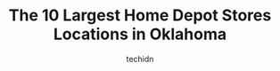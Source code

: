 ---
layout: ampstory
image: https://i0.wp.com/paketmu.com/wp-content/uploads/2023/06/the-home-depot-0-in-oklahoma-1686369355.jpeg?resize=640,853
author: techidn
featured: false
description: Explore the diverse Home Depot Store scene in Oklahoma, home to an incredible selection of 10 establishments catering to every taste. Whether youre in search of iconic favorites or undiscov
title: The 10 Largest Home Depot Stores Locations in Oklahoma
cover:
   title: The 10 Largest Home Depot Stores Locations in Oklahoma
   subtitle: RICKPATE
   background: https://paketmu.com/wp-content/uploads/2023/06/the-home-depot-0-in-oklahoma-1686369355.jpeg

pages: 
 - layout: thirds
   top: <h1>#1 The Home Depot</h1>
   bottom: "<p>Love this store its very well stock with a variety of different products from lumber, paint, plumbing products, bathroom accesories, kitchen, gardening, lightning, hardwa</p>"
   background: https://paketmu.com/wp-content/uploads/2023/06/the-home-depot-1-in-oklahoma-1686369356.jpeg
   backgroundblur: true
 - layout: thirds
   top: <h1>#2 The Home Depot</h1>
   bottom: "<p>I never knew Home Depot rented equipment and tools. The guy at the counter of the rental place was so funny, while Cherry at the services desk was AWESOME! Both were supe</p>"
   background: https://paketmu.com/wp-content/uploads/2023/06/the-home-depot-2-in-oklahoma-1686369357.jpeg
   cta:
      link: https://paketmu.com/the-10-largest-home-depot-stores-locations-in-oklahoma/
      text: The 10 Largest Home Depot Stores Locations in Oklahoma
 - layout: thirds
   top: <h1>#3 The Home Depot</h1>
   bottom: "<p>Well, this is sad. What used to be nice thriving store has become a dump. I ask three different people for help. None of them could help me. They gave me information that</p>"
   background: https://paketmu.com/wp-content/uploads/2023/06/the-home-depot-3-in-oklahoma-1686369358.jpeg
   cta:
      link: https://paketmu.com/the-10-largest-home-depot-stores-locations-in-oklahoma/
      text: The 10 Largest Home Depot Stores Locations in Oklahoma
 - layout: thirds
   top: <h1>#4 The Home Depot</h1>
   bottom: "<p>6800 W Reno Ave, Oklahoma City, OK 73127, United States</p>"
   background: https://images.unsplash.com/photo-1518640467707-6811f4a6ab73?ixlib=rb-4.0.3&ixid=MnwxMjA3fDB8MHxwaG90by1wYWdlfHx8fGVufDB8fHx8&auto=format&fit=crop&w=640&h=853&q=80
   cta:
      link: https://paketmu.com/the-10-largest-home-depot-stores-locations-in-oklahoma/
      text: The 10 Largest Home Depot Stores Locations in Oklahoma
 - layout: thirds
   top: <h1>#5 The Home Depot</h1>
   bottom: "<p>7400 S Shields Blvd, Oklahoma City, OK 73149, United States</p>"
   background: https://images.unsplash.com/photo-1489648022186-8f49310909a0?ixlib=rb-4.0.3&ixid=MnwxMjA3fDB8MHxwaG90by1wYWdlfHx8fGVufDB8fHx8&auto=format&fit=crop&w=640&h=853&q=80
   cta:
      link: https://paketmu.com/the-10-largest-home-depot-stores-locations-in-oklahoma/
      text: The 10 Largest Home Depot Stores Locations in Oklahoma
 - layout: thirds
   top: <h1>#6 The Home Depot</h1>
   bottom: "<p>9808 E 71st St, Tulsa, OK 74133, United States</p>"
   background: https://images.unsplash.com/photo-1574169208507-84376144848b?ixlib=rb-4.0.3&ixid=MnwxMjA3fDB8MHxwaG90by1wYWdlfHx8fGVufDB8fHx8&auto=format&fit=crop&w=640&h=853&q=80
   cta:
      link: https://paketmu.com/the-10-largest-home-depot-stores-locations-in-oklahoma/
      text: The 10 Largest Home Depot Stores Locations in Oklahoma
 - layout: thirds
   top: <h1>#7 The Home Depot</h1>
   bottom: "<p>4010 NW Oak Ave, Lawton, OK 73505, United States</p>"
   background: https://images.unsplash.com/photo-1618556658017-fd9c732d1360?ixlib=rb-4.0.3&ixid=MnwxMjA3fDB8MHxwaG90by1wYWdlfHx8fGVufDB8fHx8&auto=format&fit=crop&w=640&h=853&q=80
   cta:
      link: https://paketmu.com/the-10-largest-home-depot-stores-locations-in-oklahoma/
      text: The 10 Largest Home Depot Stores Locations in Oklahoma
 - layout: thirds
   middle: Continue reading...
   background: https://images.unsplash.com/photo-1564951434112-64d74cc2a2d7?ixlib=rb-4.0.3&ixid=MnwxMjA3fDB8MHxwaG90by1wYWdlfHx8fGVufDB8fHx8&auto=format&fit=crop&w=640&h=853&q=80
   cta:
      link: https://paketmu.com/the-10-largest-home-depot-stores-locations-in-oklahoma/
      text: The 10 Largest Home Depot Stores Locations in Oklahoma
      
---